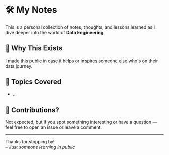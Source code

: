 # 🛠️ My Notes

This is a personal collection of notes, thoughts, and lessons learned as I dive deeper into the world of **Data Engineering**.

## 💬 Why This Exists

I made this public in case it helps or inspires someone else who's on their data journey.

## 🧠 Topics Covered

- ...

## 🙌 Contributions?

Not expected, but if you spot something interesting or have a question — feel free to open an issue or leave a comment.

---

Thanks for stopping by!  
– *Just someone learning in public*
